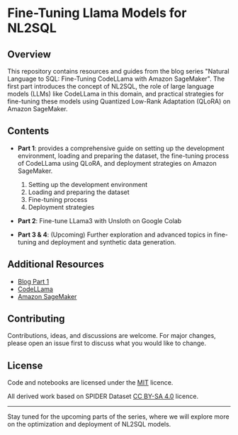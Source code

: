 # Fine-Tuning Llama Models for NL2SQL

## Overview

This repository contains resources and guides from the blog series "Natural Language to SQL: Fine-Tuning CodeLLama with Amazon SageMaker". The first part introduces the concept of NL2SQL, the role of large language models (LLMs) like CodeLLama in this domain, and practical strategies for fine-tuning these models using Quantized Low-Rank Adaptation (QLoRA) on Amazon SageMaker.

## Contents

- **Part 1**: provides a comprehensive guide on setting up the development environment, loading and preparing the dataset, the fine-tuning process of CodeLLama using QLoRA, and deployment strategies on Amazon SageMaker.

  1. Setting up the development environment
  2. Loading and preparing the dataset
  3. Fine-tuning process
  4. Deployment strategies

- **Part 2**: Fine-tune LLama3 with Unsloth on Google Colab

- **Part 3 & 4**: (Upcoming) Further exploration and advanced topics in fine-tuning and deployment and synthetic data generation.

## Additional Resources

- [Blog Part 1](https://medium.com/@philippkai/natural-language-to-sql-fine-tuning-codellama-with-amazon-sagemaker-part-1-3e1eb0fd1b11)
- [CodeLLama](https://github.com/facebookresearch/codellama)
- [Amazon SageMaker](https://aws.amazon.com/de/sagemaker/)

## Contributing

Contributions, ideas, and discussions are welcome. For major changes, please open an issue first to discuss what you would like to change.

## License

Code and notebooks are licensed under the [MIT](https://opensource.org/license/mit/) licence.

All derived work based on SPIDER Dataset [CC BY-SA 4.0](https://creativecommons.org/licenses/by-sa/4.0/legalcode) licence.

---

Stay tuned for the upcoming parts of the series, where we will explore more on the optimization and deployment of NL2SQL models.
